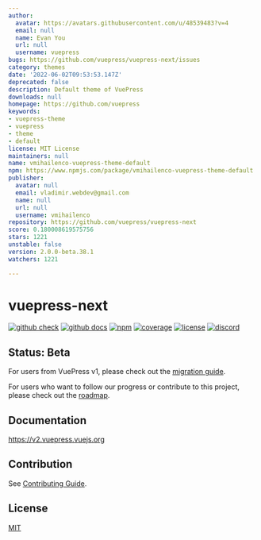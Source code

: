 ```yaml
---
author:
  avatar: https://avatars.githubusercontent.com/u/48539483?v=4
  email: null
  name: Evan You
  url: null
  username: vuepress
bugs: https://github.com/vuepress/vuepress-next/issues
category: themes
date: '2022-06-02T09:53:53.147Z'
deprecated: false
description: Default theme of VuePress
downloads: null
homepage: https://github.com/vuepress
keywords:
- vuepress-theme
- vuepress
- theme
- default
license: MIT License
maintainers: null
name: vmihailenco-vuepress-theme-default
npm: https://www.npmjs.com/package/vmihailenco-vuepress-theme-default
publisher:
  avatar: null
  email: vladimir.webdev@gmail.com
  name: null
  url: null
  username: vmihailenco
repository: https://github.com/vuepress/vuepress-next
score: 0.180008619575756
stars: 1221
unstable: false
version: 2.0.0-beta.38.1
watchers: 1221

---
```


# vuepress-next

[![github check](https://github.com/vuepress/vuepress-next/workflows/check/badge.svg)](https://github.com/vuepress/vuepress-next/actions?query=workflow%3Acheck)
[![github docs](https://github.com/vuepress/vuepress-next/workflows/docs/badge.svg)](https://github.com/vuepress/vuepress-next/actions?query=workflow%3Adocs)
[![npm](https://badgen.net/npm/v/vuepress/next)](https://www.npmjs.com/package/vuepress)
[![coverage](https://coveralls.io/repos/github/vuepress/vuepress-next/badge.svg?branch=main)](https://coveralls.io/github/vuepress/vuepress-next?branch=main)
[![license](https://badgen.net/github/license/vuepress/vuepress-next)](https://github.com/vuepress/vuepress-next/blob/main/LICENSE)
[![discord](https://badgen.net/discord/online-members/ptFjefy6H5?icon=discord&label=discord)](https://discord.gg/ptFjefy6H5)

## Status: Beta

For users from VuePress v1, please check out the [migration guide](https://v2.vuepress.vuejs.org/guide/migration.html).

For users who want to follow our progress or contribute to this project, please check out the [roadmap](https://github.com/vuepress/vuepress-next/discussions/68).

## Documentation

https://v2.vuepress.vuejs.org

## Contribution

See [Contributing Guide](https://github.com/vuepress/vuepress-next/blob/main/docs/contributing.md).

## License

[MIT](https://github.com/vuepress/vuepress-next/blob/main/LICENSE)
